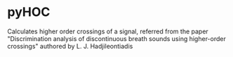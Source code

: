 # pyHOC
Calculates higher order crossings of a signal, referred from the paper "Discrimination analysis of discontinuous breath sounds using higher-order crossings" authored by  L. J. Hadjileontiadis
